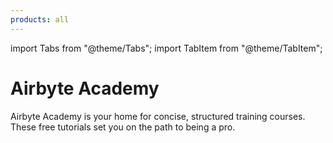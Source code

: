 ```yaml
---
products: all
---
```


import Tabs from "@theme/Tabs";
import TabItem from "@theme/TabItem";

# Airbyte Academy

Airbyte Academy is your home for concise, structured training courses. These free tutorials set you on the path to being a pro.

<Grid columns="2">
    <CardWithIcon title="Cloud fundamentals" description="In this course you will create a data pipeline using Airbyte Cloud, find existing Connectors in the Connector Marketplace, and learn best practices to create streams and move data between sources and destinations. In addition, you will learn how, using the new AI Assistant, you can create connections to any endpoint with no code." ctaText="Start learning Cloud" ctaLink="https://airbyteacademy.thinkific.com/products/courses/101-cloud-fundamentals?utm_source=airbytedocs" icon="fa-cloud" />
    <CardWithIcon title="Build an AI chatbot" description="In this course, you will use Stripe, Airbyte, Supabase, PGVector, and OpenAI to build an AI-powered chatbot to allow users to interact with e-commerce data. They will be able to ask natural language questions to uncover insights in the data." ctaText ="Start building AI apps" ctaLink="https://airbyteacademy.thinkific.com/courses/ai-chatbot?utm_source=airbytedocs" icon="fa-robot" />
</Grid>
<Grid columns="2">
    <CardWithIcon title="API" description="Coming soon!" icon="fa-lock" />
    <CardWithIcon title="Python" description="Coming soon!" icon="fa-lock" />
</Grid>
